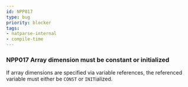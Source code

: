 ```yaml
---
id: NPP017
type: bug
priority: blocker
tags:
- natparse-internal 
- compile-time 
---
```


### NPP017 Array dimension must be constant or initialized
If array dimensions are specified via variable references, the referenced variable must either be `CONST` or `INIT`ialized.
